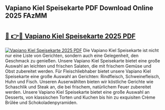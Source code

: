 ## Vapiano Kiel Speisekarte PDF Download Online 2025 FAzMM

# <h2><a href="http://gc5s6aa.nevu.top/?p=Vapiano+Kiel+Speisekarte">🔗 👉🔴 Vapiano Kiel Speisekarte 2025 PDF</a></h2>

[![Vapiano Kiel Speisekarte 2025 PDF](https://i.imgur.com/dBaPXMq.png)](http://gc5s6aa.nevu.top/?p=Vapiano+Kiel+Speisekarte)
Die Vapiano Kiel Speisekarte ist nicht nur eine Liste von Gerichten, sondern auch eine Gelegenheit, den Geschmack zu genießen. Unsere Vapiano Kiel Speisekarte bietet eine große Auswahl an leichten und frischen Salaten, die mit frischem Gemüse und Obst zubereitet werden. Für Fleischliebhaber bietet unsere Vapiano Kiel Speisekarte eine große Auswahl an Gerichten: Rindfleisch, Schweinefleisch, Huhn und Fisch. Unseren Auserwählten bieten wir köstliche Gerichte wie Schaschlik und Steak an, die bei frischem, natürlichem Feuer zubereitet werden. Unsere Vapiano Kiel Speisekarte bietet eine große Auswahl an Desserts, von klassischen Torten und Kuchen bis hin zu exquisiten Crème Brûlée und Schokoladenpyramiden.
